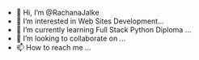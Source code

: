 - 👋 Hi, I’m @RachanaJalke
- 👀 I’m interested in Web Sites Development...
- 🌱 I’m currently learning Full Stack Python Diploma ...
- 💞️ I’m looking to collaborate on  ...
- 📫 How to reach me ...

<!---
RachanaJalke/RachanaJalke is a ✨ special ✨ repository because its `README.md` (this file) appears on your GitHub profile.
You can click the Preview link to take a look at your changes.
--->

